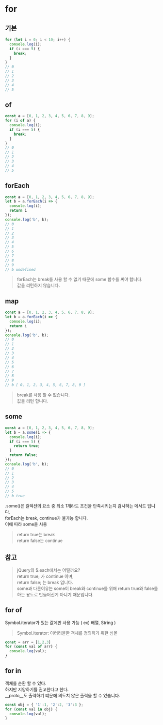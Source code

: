
# for
## 기본
```javascript
for (let i = 0; i < 10; i++) {
  console.log(i);
  if (i === 5) {
    break;
  }
}
// 0
// 1
// 2
// 3
// 4
// 5
```

## of
```javascript
const a = [0, 1, 2, 3, 4, 5, 6, 7, 8, 9];
for (i of a) {
  console.log(i);
  if (i === 5) {
    break;
  }
}
// 0
// 1
// 2
// 3
// 4
// 5
```

## forEach
```javascript
const a = [0, 1, 2, 3, 4, 5, 6, 7, 8, 9];
let b = a.forEach(i => {
  console.log(i);
  return i
});
console.log('b', b);
// 0
// 1
// 2
// 3
// 4
// 5
// 6
// 7
// 8
// 9
// b undefined
```
> forEach는 break를 사용 할 수 없기 때문에 some 함수를 써야 합니다.<br>
> 값을 리턴하지 않습니다.<br>

## map
```javascript
const a = [0, 1, 2, 3, 4, 5, 6, 7, 8, 9];
let b = a.forEach(i => {
  console.log(i);
  return i
});
console.log('b', b);
// 0
// 1
// 2
// 3
// 4
// 5
// 6
// 7
// 8
// 9
// b [ 0, 1, 2, 3, 4, 5, 6, 7, 8, 9 ]
```
> break를 사용 할 수 없습니다.<br>
> 값을 리턴 합니다.<br>

## some
```javascript
const a = [0, 1, 2, 3, 4, 5, 6, 7, 8, 9];
let b = a.some(i => {
  console.log(i);
  if (i === 5) {
    return true;
  }
  return false;
});
console.log('b', b);
// 0
// 1
// 2
// 3
// 4
// 5
// b true
```
.some()은 컬렉션의 요소 중 최소 1개라도 조건을 만족시키는지 검사하는 메서드 입니다.<br>
forEach는 break, continue가 불가능 합니다.<br>
이에 따라 some을 사용<br>
> return true는 break<br>
> return false는 continue<br>


## 참고
> jQuery의 $.each에서는 어떨까요?<br>
> return true; 가 continue 이며,<br>
> return false; 는 break 입니다.<br>
> some과 다른이유는 some이 break와 continue를 위해 return true와 false를 하는 용도로 만들어진게 아니기 때문입니다.<br>

## for of
Symbol.iterator가 있는 값에만 사용 가능 ( ex) 배열, String )   
> Symbol.iterator: 이터러블한 객체를 정의하기 위한 심볼  
```javascript
const = arr = [1,2,3]
for (const val of arr) {
  console.log(val);
}
```

## for in
객체를 순환 할 수 있다.  
하지만 지양하기를 권고한다고 한다.  
__proto__도 출력하기 떄문에 의도치 않은 출력을 할 수 있습니다.  
```javascript
const obj = { '1':1, '2':2, '3':3 };
for (const val in obj) {
  console.log(val);
}
```


